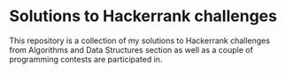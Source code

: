 # Solutions to Hackerrank challenges

This repository is a collection of my solutions to Hackerrank challenges from Algorithms and Data Structures section as well as a couple of programming contests are participated in.
